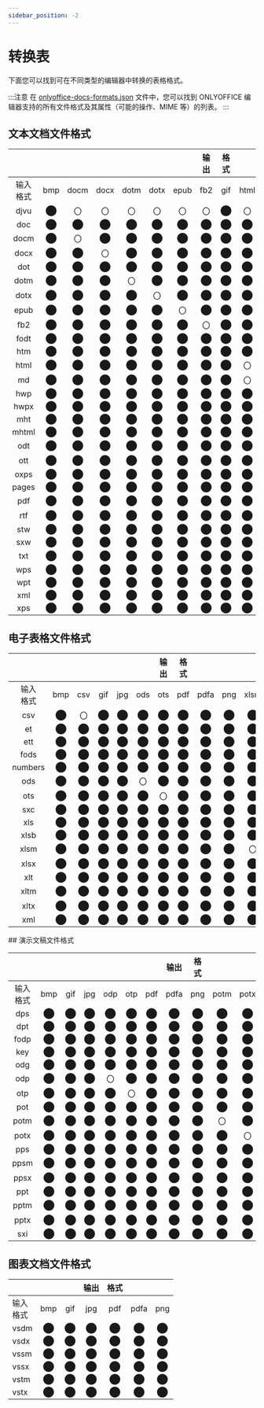 ```yaml
---
sidebar_position: -2
---
```


# 转换表

下面您可以找到可在不同类型的编辑器中转换的表格格式。

:::注意
在 [onlyoffice-docs-formats.json](https://github.com/ONLYOFFICE/document-formats/blob/master/onlyoffice-docs-formats.json) 文件中，您可以找到 ONLYOFFICE 编辑器支持的所有文件格式及其属性（可能的操作、MIME 等）的列表。
:::

## 文本文档文件格式
<div className="conversion-table">

|                  |          |          |          |          |          |          |输出&#x20;| 格式 |          |          |          |          |          |          |          |          |          |
|:----------------:|:--------:|:--------:|:--------:|:--------:|:--------:|:--------:|:--------:|:--------:|:--------:|:--------:|:--------:|:--------:|:--------:|:--------:|:--------:|:--------:|:--------:|
| 输入<br/>格式 |   bmp    |   docm   |   docx   |   dotm   |   dotx   |   epub   |   fb2    |   gif    |   html   |   jpg    |   odt    |   ott    |   pdf    |   pdfa   |   png    |   rtf    |   txt    |
|       djvu       | &#x2B24; | &#x3007; | &#x3007; | &#x3007; | &#x3007; | &#x3007; | &#x3007; | &#x2B24; | &#x3007; | &#x2B24; | &#x3007; | &#x3007; | &#x2B24; | &#x2B24; | &#x2B24; | &#x3007; | &#x3007; |
|       doc        | &#x2B24; | &#x2B24; | &#x2B24; | &#x2B24; | &#x2B24; | &#x2B24; | &#x2B24; | &#x2B24; | &#x2B24; | &#x2B24; | &#x2B24; | &#x2B24; | &#x2B24; | &#x2B24; | &#x2B24; | &#x2B24; | &#x2B24; |
|       docm       | &#x2B24; | &#x3007; | &#x2B24; | &#x2B24; | &#x2B24; | &#x2B24; | &#x2B24; | &#x2B24; | &#x2B24; | &#x2B24; | &#x2B24; | &#x2B24; | &#x2B24; | &#x2B24; | &#x2B24; | &#x2B24; | &#x2B24; |
|       docx       | &#x2B24; | &#x2B24; | &#x3007; | &#x2B24; | &#x2B24; | &#x2B24; | &#x2B24; | &#x2B24; | &#x2B24; | &#x2B24; | &#x2B24; | &#x2B24; | &#x2B24; | &#x2B24; | &#x2B24; | &#x2B24; | &#x2B24; |
|       dot        | &#x2B24; | &#x2B24; | &#x2B24; | &#x2B24; | &#x2B24; | &#x2B24; | &#x2B24; | &#x2B24; | &#x2B24; | &#x2B24; | &#x2B24; | &#x2B24; | &#x2B24; | &#x2B24; | &#x2B24; | &#x2B24; | &#x2B24; |
|       dotm       | &#x2B24; | &#x2B24; | &#x2B24; | &#x3007; | &#x2B24; | &#x2B24; | &#x2B24; | &#x2B24; | &#x2B24; | &#x2B24; | &#x2B24; | &#x2B24; | &#x2B24; | &#x2B24; | &#x2B24; | &#x2B24; | &#x2B24; |
|       dotx       | &#x2B24; | &#x2B24; | &#x2B24; | &#x2B24; | &#x3007; | &#x2B24; | &#x2B24; | &#x2B24; | &#x2B24; | &#x2B24; | &#x2B24; | &#x2B24; | &#x2B24; | &#x2B24; | &#x2B24; | &#x2B24; | &#x2B24; |
|       epub       | &#x2B24; | &#x2B24; | &#x2B24; | &#x2B24; | &#x2B24; | &#x3007; | &#x2B24; | &#x2B24; | &#x2B24; | &#x2B24; | &#x2B24; | &#x2B24; | &#x2B24; | &#x2B24; | &#x2B24; | &#x2B24; | &#x2B24; |
|       fb2        | &#x2B24; | &#x2B24; | &#x2B24; | &#x2B24; | &#x2B24; | &#x2B24; | &#x3007; | &#x2B24; | &#x2B24; | &#x2B24; | &#x2B24; | &#x2B24; | &#x2B24; | &#x2B24; | &#x2B24; | &#x2B24; | &#x2B24; |
|       fodt       | &#x2B24; | &#x2B24; | &#x2B24; | &#x2B24; | &#x2B24; | &#x2B24; | &#x2B24; | &#x2B24; | &#x2B24; | &#x2B24; | &#x2B24; | &#x2B24; | &#x2B24; | &#x2B24; | &#x2B24; | &#x2B24; | &#x2B24; |
|       htm        | &#x2B24; | &#x2B24; | &#x2B24; | &#x2B24; | &#x2B24; | &#x2B24; | &#x2B24; | &#x2B24; | &#x2B24; | &#x2B24; | &#x2B24; | &#x2B24; | &#x2B24; | &#x2B24; | &#x2B24; | &#x2B24; | &#x2B24; |
|       html       | &#x2B24; | &#x2B24; | &#x2B24; | &#x2B24; | &#x2B24; | &#x2B24; | &#x2B24; | &#x2B24; | &#x3007; | &#x2B24; | &#x2B24; | &#x2B24; | &#x2B24; | &#x2B24; | &#x2B24; | &#x2B24; | &#x2B24; |
|       md         | &#x2B24; | &#x2B24; | &#x2B24; | &#x2B24; | &#x2B24; | &#x2B24; | &#x2B24; | &#x2B24; | &#x3007; | &#x2B24; | &#x2B24; | &#x2B24; | &#x2B24; | &#x2B24; | &#x2B24; | &#x2B24; | &#x2B24; |
|       hwp        | &#x2B24; | &#x2B24; | &#x2B24; | &#x2B24; | &#x2B24; | &#x2B24; | &#x2B24; | &#x2B24; | &#x2B24; | &#x2B24; | &#x2B24; | &#x2B24; | &#x2B24; | &#x2B24; | &#x2B24; | &#x2B24; | &#x2B24; |
|       hwpx       | &#x2B24; | &#x2B24; | &#x2B24; | &#x2B24; | &#x2B24; | &#x2B24; | &#x2B24; | &#x2B24; | &#x2B24; | &#x2B24; | &#x2B24; | &#x2B24; | &#x2B24; | &#x2B24; | &#x2B24; | &#x2B24; | &#x2B24; |
|       mht        | &#x2B24; | &#x2B24; | &#x2B24; | &#x2B24; | &#x2B24; | &#x2B24; | &#x2B24; | &#x2B24; | &#x2B24; | &#x2B24; | &#x2B24; | &#x2B24; | &#x2B24; | &#x2B24; | &#x2B24; | &#x2B24; | &#x2B24; |
|      mhtml       | &#x2B24; | &#x2B24; | &#x2B24; | &#x2B24; | &#x2B24; | &#x2B24; | &#x2B24; | &#x2B24; | &#x2B24; | &#x2B24; | &#x2B24; | &#x2B24; | &#x2B24; | &#x2B24; | &#x2B24; | &#x2B24; | &#x2B24; |
|       odt        | &#x2B24; | &#x2B24; | &#x2B24; | &#x2B24; | &#x2B24; | &#x2B24; | &#x2B24; | &#x2B24; | &#x2B24; | &#x2B24; | &#x3007; | &#x2B24; | &#x2B24; | &#x2B24; | &#x2B24; | &#x2B24; | &#x2B24; |
|       ott        | &#x2B24; | &#x2B24; | &#x2B24; | &#x2B24; | &#x2B24; | &#x2B24; | &#x2B24; | &#x2B24; | &#x2B24; | &#x3007; | &#x2B24; | &#x3007; | &#x2B24; | &#x2B24; | &#x2B24; | &#x2B24; | &#x2B24; |
|       oxps       | &#x2B24; | &#x2B24; | &#x2B24; | &#x2B24; | &#x2B24; | &#x2B24; | &#x2B24; | &#x2B24; | &#x2B24; | &#x2B24; | &#x2B24; | &#x2B24; | &#x2B24; | &#x2B24; | &#x2B24; | &#x2B24; | &#x2B24; |
|      pages       | &#x2B24; | &#x2B24; | &#x2B24; | &#x2B24; | &#x2B24; | &#x2B24; | &#x2B24; | &#x2B24; | &#x2B24; | &#x2B24; | &#x2B24; | &#x2B24; | &#x2B24; | &#x2B24; | &#x2B24; | &#x2B24; | &#x2B24; |
|       pdf        | &#x2B24; | &#x2B24; | &#x2B24; | &#x2B24; | &#x2B24; | &#x2B24; | &#x2B24; | &#x2B24; | &#x2B24; | &#x2B24; | &#x2B24; | &#x2B24; | &#x3007; | &#x2B24; | &#x2B24; | &#x2B24; | &#x2B24; |
|       rtf        | &#x2B24; | &#x2B24; | &#x2B24; | &#x2B24; | &#x2B24; | &#x2B24; | &#x2B24; | &#x2B24; | &#x2B24; | &#x2B24; | &#x2B24; | &#x2B24; | &#x2B24; | &#x2B24; | &#x2B24; | &#x3007; | &#x2B24; |
|       stw        | &#x2B24; | &#x2B24; | &#x2B24; | &#x2B24; | &#x2B24; | &#x2B24; | &#x2B24; | &#x2B24; | &#x2B24; | &#x2B24; | &#x2B24; | &#x2B24; | &#x2B24; | &#x2B24; | &#x2B24; | &#x2B24; | &#x2B24; |
|       sxw        | &#x2B24; | &#x2B24; | &#x2B24; | &#x2B24; | &#x2B24; | &#x2B24; | &#x2B24; | &#x2B24; | &#x2B24; | &#x2B24; | &#x2B24; | &#x2B24; | &#x2B24; | &#x2B24; | &#x2B24; | &#x2B24; | &#x2B24; |
|       txt        | &#x2B24; | &#x2B24; | &#x2B24; | &#x2B24; | &#x2B24; | &#x2B24; | &#x2B24; | &#x2B24; | &#x2B24; | &#x2B24; | &#x2B24; | &#x2B24; | &#x2B24; | &#x2B24; | &#x2B24; | &#x2B24; | &#x3007; |
|       wps        | &#x2B24; | &#x2B24; | &#x2B24; | &#x2B24; | &#x2B24; | &#x2B24; | &#x2B24; | &#x2B24; | &#x2B24; | &#x2B24; | &#x2B24; | &#x2B24; | &#x2B24; | &#x2B24; | &#x2B24; | &#x2B24; | &#x2B24; |
|       wpt        | &#x2B24; | &#x2B24; | &#x2B24; | &#x2B24; | &#x2B24; | &#x2B24; | &#x2B24; | &#x2B24; | &#x2B24; | &#x2B24; | &#x2B24; | &#x2B24; | &#x2B24; | &#x2B24; | &#x2B24; | &#x2B24; | &#x2B24; |
|       xml        | &#x2B24; | &#x2B24; | &#x2B24; | &#x2B24; | &#x2B24; | &#x2B24; | &#x2B24; | &#x2B24; | &#x2B24; | &#x2B24; | &#x2B24; | &#x2B24; | &#x2B24; | &#x2B24; | &#x2B24; | &#x2B24; | &#x2B24; |
|       xps        | &#x2B24; | &#x2B24; | &#x2B24; | &#x2B24; | &#x2B24; | &#x2B24; | &#x2B24; | &#x2B24; | &#x2B24; | &#x2B24; | &#x2B24; | &#x2B24; | &#x2B24; | &#x2B24; | &#x2B24; | &#x2B24; | &#x2B24; |

</div>

## 电子表格文件格式
<div className="conversion-table">

|                   |          |          |          |          |          |输出&#x20;| 格式 |          |          |          |          |          |          |
|:-----------------:|:--------:|:--------:|:--------:|:--------:|:--------:|:--------:|:--------:|:--------:|:--------:|:--------:|:--------:|:--------:|:--------:|
| 输入<br/>格式  |   bmp    |   csv    |   gif    |   jpg    |   ods    |   ots    |   pdf    |   pdfa   |   png    |   xlsm   |   xlsx   |   xltm   |   xltx   |
|        csv        | &#x2B24; | &#x3007; | &#x2B24; | &#x2B24; | &#x2B24; | &#x2B24; | &#x2B24; | &#x2B24; | &#x2B24; | &#x2B24; | &#x2B24; | &#x2B24; | &#x2B24; |
|        et         | &#x2B24; | &#x2B24; | &#x2B24; | &#x2B24; | &#x2B24; | &#x2B24; | &#x2B24; | &#x2B24; | &#x2B24; | &#x2B24; | &#x2B24; | &#x2B24; | &#x2B24; |
|        ett        | &#x2B24; | &#x2B24; | &#x2B24; | &#x2B24; | &#x2B24; | &#x2B24; | &#x2B24; | &#x2B24; | &#x2B24; | &#x2B24; | &#x2B24; | &#x2B24; | &#x2B24; |
|       fods        | &#x2B24; | &#x2B24; | &#x2B24; | &#x2B24; | &#x2B24; | &#x2B24; | &#x2B24; | &#x2B24; | &#x2B24; | &#x2B24; | &#x2B24; | &#x2B24; | &#x2B24; |
|      numbers      | &#x2B24; | &#x2B24; | &#x2B24; | &#x2B24; | &#x2B24; | &#x2B24; | &#x2B24; | &#x2B24; | &#x2B24; | &#x2B24; | &#x2B24; | &#x2B24; | &#x2B24; |
|        ods        | &#x2B24; | &#x2B24; | &#x2B24; | &#x2B24; | &#x3007; | &#x2B24; | &#x2B24; | &#x2B24; | &#x2B24; | &#x2B24; | &#x2B24; | &#x2B24; | &#x2B24; |
|        ots        | &#x2B24; | &#x2B24; | &#x2B24; | &#x2B24; | &#x2B24; | &#x3007; | &#x2B24; | &#x2B24; | &#x2B24; | &#x2B24; | &#x2B24; | &#x2B24; | &#x2B24; |
|        sxc        | &#x2B24; | &#x2B24; | &#x2B24; | &#x2B24; | &#x2B24; | &#x2B24; | &#x2B24; | &#x2B24; | &#x2B24; | &#x2B24; | &#x2B24; | &#x2B24; | &#x2B24; |
|        xls        | &#x2B24; | &#x2B24; | &#x2B24; | &#x2B24; | &#x2B24; | &#x2B24; | &#x2B24; | &#x2B24; | &#x2B24; | &#x2B24; | &#x2B24; | &#x2B24; | &#x2B24; |
|       xlsb        | &#x2B24; | &#x2B24; | &#x2B24; | &#x2B24; | &#x2B24; | &#x2B24; | &#x2B24; | &#x2B24; | &#x2B24; | &#x2B24; | &#x2B24; | &#x2B24; | &#x2B24; |
|       xlsm        | &#x2B24; | &#x2B24; | &#x2B24; | &#x2B24; | &#x2B24; | &#x2B24; | &#x2B24; | &#x2B24; | &#x2B24; | &#x3007; | &#x2B24; | &#x2B24; | &#x2B24; |
|       xlsx        | &#x2B24; | &#x2B24; | &#x2B24; | &#x2B24; | &#x2B24; | &#x2B24; | &#x2B24; | &#x2B24; | &#x2B24; | &#x2B24; | &#x3007; | &#x2B24; | &#x2B24; |
|        xlt        | &#x2B24; | &#x2B24; | &#x2B24; | &#x2B24; | &#x2B24; | &#x2B24; | &#x2B24; | &#x2B24; | &#x2B24; | &#x2B24; | &#x2B24; | &#x2B24; | &#x2B24; |
|       xltm        | &#x2B24; | &#x2B24; | &#x2B24; | &#x2B24; | &#x2B24; | &#x2B24; | &#x2B24; | &#x2B24; | &#x2B24; | &#x2B24; | &#x2B24; | &#x3007; | &#x2B24; |
|       xltx        | &#x2B24; | &#x2B24; | &#x2B24; | &#x2B24; | &#x2B24; | &#x2B24; | &#x2B24; | &#x2B24; | &#x2B24; | &#x2B24; | &#x2B24; | &#x2B24; | &#x3007; |
|        xml        | &#x2B24; | &#x2B24; | &#x2B24; | &#x2B24; | &#x2B24; | &#x2B24; | &#x2B24; | &#x2B24; | &#x2B24; | &#x2B24; | &#x2B24; | &#x2B24; | &#x2B24; |

</div>
## 演示文稿文件格式
<div className="conversion-table">

|                   |          |          |          |          |          |          |输出&#x20;| 格式 |          |          |          |          |          |         |
|:-----------------:|:--------:|:--------:|:--------:|:--------:|:--------:|:--------:|:--------:|:--------:|:--------:|:--------:|:--------:|:--------:|:--------:|:--------:|
| 输入<br/>格式  |   bmp    |   gif    |   jpg    |   odp    |   otp    |   pdf    |   pdfa   |   png    |   potm   |   potx   |   ppsm   |   ppsx   |   pptm   |   pptx   |
|        dps        | &#x2B24; | &#x2B24; | &#x2B24; | &#x2B24; | &#x2B24; | &#x2B24; | &#x2B24; | &#x2B24; | &#x2B24; | &#x2B24; | &#x2B24; | &#x2B24; | &#x2B24; | &#x2B24; |
|        dpt        | &#x2B24; | &#x2B24; | &#x2B24; | &#x2B24; | &#x2B24; | &#x2B24; | &#x2B24; | &#x2B24; | &#x2B24; | &#x2B24; | &#x2B24; | &#x2B24; | &#x2B24; | &#x2B24; |
|       fodp        | &#x2B24; | &#x2B24; | &#x2B24; | &#x2B24; | &#x2B24; | &#x2B24; | &#x2B24; | &#x2B24; | &#x2B24; | &#x2B24; | &#x2B24; | &#x2B24; | &#x2B24; | &#x2B24; |
|        key        | &#x2B24; | &#x2B24; | &#x2B24; | &#x2B24; | &#x2B24; | &#x2B24; | &#x2B24; | &#x2B24; | &#x2B24; | &#x2B24; | &#x2B24; | &#x2B24; | &#x2B24; | &#x2B24; |
|        odg        | &#x2B24; | &#x2B24; | &#x2B24; | &#x2B24; | &#x2B24; | &#x2B24; | &#x2B24; | &#x2B24; | &#x2B24; | &#x2B24; | &#x2B24; | &#x2B24; | &#x2B24; | &#x2B24; |
|        odp        | &#x2B24; | &#x2B24; | &#x2B24; | &#x3007; | &#x2B24; | &#x2B24; | &#x2B24; | &#x2B24; | &#x2B24; | &#x2B24; | &#x2B24; | &#x2B24; | &#x2B24; | &#x2B24; |
|        otp        | &#x2B24; | &#x2B24; | &#x2B24; | &#x2B24; | &#x3007; | &#x2B24; | &#x2B24; | &#x2B24; | &#x2B24; | &#x2B24; | &#x2B24; | &#x2B24; | &#x2B24; | &#x2B24; |
|        pot        | &#x2B24; | &#x2B24; | &#x2B24; | &#x2B24; | &#x2B24; | &#x2B24; | &#x2B24; | &#x2B24; | &#x2B24; | &#x2B24; | &#x2B24; | &#x2B24; | &#x2B24; | &#x2B24; |
|       potm        | &#x2B24; | &#x2B24; | &#x2B24; | &#x2B24; | &#x2B24; | &#x2B24; | &#x2B24; | &#x2B24; | &#x3007; | &#x2B24; | &#x2B24; | &#x2B24; | &#x2B24; | &#x2B24; |
|       potx        | &#x2B24; | &#x2B24; | &#x2B24; | &#x2B24; | &#x2B24; | &#x2B24; | &#x2B24; | &#x2B24; | &#x2B24; | &#x3007; | &#x2B24; | &#x2B24; | &#x2B24; | &#x2B24; |
|        pps        | &#x2B24; | &#x2B24; | &#x2B24; | &#x2B24; | &#x2B24; | &#x2B24; | &#x2B24; | &#x2B24; | &#x2B24; | &#x2B24; | &#x2B24; | &#x2B24; | &#x2B24; | &#x2B24; |
|       ppsm        | &#x2B24; | &#x2B24; | &#x2B24; | &#x2B24; | &#x2B24; | &#x2B24; | &#x2B24; | &#x2B24; | &#x2B24; | &#x2B24; | &#x3007; | &#x2B24; | &#x2B24; | &#x2B24; |
|       ppsx        | &#x2B24; | &#x2B24; | &#x2B24; | &#x2B24; | &#x2B24; | &#x2B24; | &#x2B24; | &#x2B24; | &#x2B24; | &#x2B24; | &#x2B24; | &#x3007; | &#x2B24; | &#x2B24; |
|        ppt        | &#x2B24; | &#x2B24; | &#x2B24; | &#x2B24; | &#x2B24; | &#x2B24; | &#x2B24; | &#x2B24; | &#x2B24; | &#x2B24; | &#x2B24; | &#x2B24; | &#x2B24; | &#x2B24; |
|       pptm        | &#x2B24; | &#x2B24; | &#x2B24; | &#x2B24; | &#x2B24; | &#x2B24; | &#x2B24; | &#x2B24; | &#x2B24; | &#x2B24; | &#x2B24; | &#x2B24; | &#x3007; | &#x2B24; |
|       pptx        | &#x2B24; | &#x2B24; | &#x2B24; | &#x2B24; | &#x2B24; | &#x2B24; | &#x2B24; | &#x2B24; | &#x2B24; | &#x2B24; | &#x2B24; | &#x2B24; | &#x2B24; | &#x3007; |
|        sxi        | &#x2B24; | &#x2B24; | &#x2B24; | &#x2B24; | &#x2B24; | &#x2B24; | &#x2B24; | &#x2B24; | &#x2B24; | &#x2B24; | &#x2B24; | &#x2B24; | &#x2B24; | &#x2B24; |

</div>

## 图表文档文件格式

<div className="conversion-table">

|                   |          |          |输出&#x20;| 格式 |          |          |
|-------------------|:--------:|:--------:|:--------:|:--------:|:--------:|:--------:|
| 输入<br/>格式  |   bmp    |   gif    |   jpg    |   pdf    |   pdfa   |   png    |
| vsdm              | &#x2B24; | &#x2B24; |&#x2B24; | &#x2B24; | &#x2B24; | &#x2B24; |
| vsdx              | &#x2B24; | &#x2B24; |&#x2B24; | &#x2B24; | &#x2B24; | &#x2B24; |
| vssm              | &#x2B24; | &#x2B24; |&#x2B24; | &#x2B24; | &#x2B24; | &#x2B24; |
| vssx              | &#x2B24; | &#x2B24; |&#x2B24;| &#x2B24; | &#x2B24; | &#x2B24; |
| vstm              | &#x2B24; | &#x2B24; |&#x2B24;| &#x2B24; | &#x2B24; | &#x2B24; |
| vstx              | &#x2B24; | &#x2B24; |&#x2B24;| &#x2B24; | &#x2B24; | &#x2B24; |

</div>

